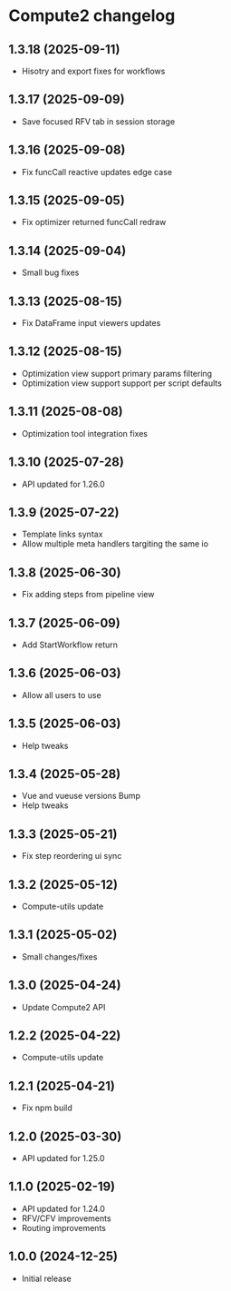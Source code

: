 # Compute2 changelog

## 1.3.18 (2025-09-11)

- Hisotry and export fixes for workflows

## 1.3.17 (2025-09-09)

- Save focused RFV tab in session storage

## 1.3.16 (2025-09-08)

- Fix funcCall reactive updates edge case

## 1.3.15 (2025-09-05)

- Fix optimizer returned funcCall redraw

## 1.3.14 (2025-09-04)

- Small bug fixes

## 1.3.13 (2025-08-15)

- Fix DataFrame input viewers updates

## 1.3.12 (2025-08-15)

- Optimization view support primary params filtering
- Optimization view support support per script defaults

## 1.3.11 (2025-08-08)

- Optimization tool integration fixes

## 1.3.10 (2025-07-28)

- API updated for 1.26.0

## 1.3.9 (2025-07-22)

- Template links syntax
- Allow multiple meta handlers targiting the same io

## 1.3.8 (2025-06-30)

- Fix adding steps from pipeline view

## 1.3.7 (2025-06-09)

- Add StartWorkflow return

## 1.3.6 (2025-06-03)

- Allow all users to use

## 1.3.5 (2025-06-03)

- Help tweaks

## 1.3.4 (2025-05-28)

- Vue and vueuse versions Bump
- Help tweaks

## 1.3.3 (2025-05-21)

- Fix step reordering ui sync

## 1.3.2 (2025-05-12)

- Compute-utils update

## 1.3.1 (2025-05-02)

- Small changes/fixes

## 1.3.0 (2025-04-24)

- Update Compute2 API

## 1.2.2 (2025-04-22)

- Compute-utils update

## 1.2.1 (2025-04-21)

- Fix npm build

## 1.2.0 (2025-03-30)

- API updated for 1.25.0

## 1.1.0 (2025-02-19)

- API updated for 1.24.0
- RFV/CFV improvements
- Routing improvements

## 1.0.0 (2024-12-25)

- Initial release
